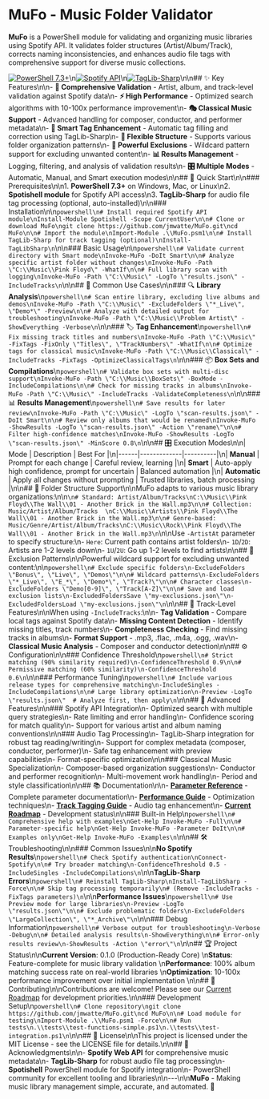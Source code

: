 # MuFo - Music Folder Validator

**MuFo** is a PowerShell module for validating and organizing music libraries using Spotify API. It validates folder structures (Artist/Album/Track), corrects naming inconsistencies, and enhances audio file tags with comprehensive support for diverse music collections.

[![PowerShell 7.3+](https://img.shields.io/badge/PowerShell-7.3%2B-blue)](https://github.com/PowerShell/PowerShell)\n[![Spotify API](https://img.shields.io/badge/Spotify-API-green)](https://developer.spotify.com/)\n[![TagLib-Sharp](https://img.shields.io/badge/TagLib--Sharp-Audio%20Tags-orange)](https://github.com/mono/taglib-sharp)\n\n## ✨ Key Features\n\n- **🎵 Comprehensive Validation** - Artist, album, and track-level validation against Spotify data\n- **⚡ High Performance** - Optimized search algorithms with 10-100x performance improvement\n- **🎭 Classical Music Support** - Advanced handling for composer, conductor, and performer metadata\n- **🔧 Smart Tag Enhancement** - Automatic tag filling and correction using TagLib-Sharp\n- **📁 Flexible Structure** - Supports various folder organization patterns\n- **🚫 Powerful Exclusions** - Wildcard pattern support for excluding unwanted content\n- **📊 Results Management** - Logging, filtering, and analysis of validation results\n- **🎛️ Multiple Modes** - Automatic, Manual, and Smart execution modes\n\n## 🚀 Quick Start\n\n### Prerequisites\n\n1. **PowerShell 7.3+** on Windows, Mac, or Linux\n2. **Spotishell module** for Spotify API access\n3. **TagLib-Sharp** for audio file tag processing (optional, auto-installed)\n\n### Installation\n\n```powershell\n# Install required Spotify API module\nInstall-Module Spotishell -Scope CurrentUser\n\n# Clone or download MuFo\ngit clone https://github.com/jmwatte/MuFo.git\ncd MuFo\n\n# Import the module\nImport-Module .\\MuFo.psm1\n\n# Install TagLib-Sharp for track tagging (optional)\nInstall-TagLibSharp\n```\n\n### Basic Usage\n\n```powershell\n# Validate current directory with Smart mode\nInvoke-MuFo -DoIt Smart\n\n# Analyze specific artist folder without changes\nInvoke-MuFo -Path \"C:\\Music\\Pink Floyd\" -WhatIf\n\n# Full library scan with logging\nInvoke-MuFo -Path \"C:\\Music\" -LogTo \"results.json\" -IncludeTracks\n```\n\n## 📖 Common Use Cases\n\n### 🔍 **Library Analysis**\n```powershell\n# Scan entire library, excluding live albums and demos\nInvoke-MuFo -Path \"C:\\Music\" -ExcludeFolders \"*_Live\", \"Demo*\" -Preview\n\n# Analyze with detailed output for troubleshooting\nInvoke-MuFo -Path \"C:\\Music\\Problem Artist\" -ShowEverything -Verbose\n```\n\n### 🏷️ **Tag Enhancement**\n```powershell\n# Fix missing track titles and numbers\nInvoke-MuFo -Path \"C:\\Music\" -FixTags -FixOnly \"Titles\", \"TrackNumbers\" -WhatIf\n\n# Optimize tags for classical music\nInvoke-MuFo -Path \"C:\\Music\\Classical\" -IncludeTracks -FixTags -OptimizeClassicalTags\n```\n\n### 📦 **Box Sets and Compilations**\n```powershell\n# Validate box sets with multi-disc support\nInvoke-MuFo -Path \"C:\\Music\\BoxSets\" -BoxMode -IncludeCompilations\n\n# Check for missing tracks in albums\nInvoke-MuFo -Path \"C:\\Music\" -IncludeTracks -ValidateCompleteness\n```\n\n### 📊 **Results Management**\n```powershell\n# Save results for later review\nInvoke-MuFo -Path \"C:\\Music\" -LogTo \"scan-results.json\" -DoIt Smart\n\n# Review only albums that would be renamed\nInvoke-MuFo -ShowResults -LogTo \"scan-results.json\" -Action \"rename\"\n\n# Filter high-confidence matches\nInvoke-MuFo -ShowResults -LogTo \"scan-results.json\" -MinScore 0.8\n```\n\n## 🎛️ Execution Modes\n\n| Mode | Description | Best For |\n|------|-------------|----------|\n| **Manual** | Prompt for each change | Careful review, learning |\n| **Smart** | Auto-apply high confidence, prompt for uncertain | Balanced automation |\n| **Automatic** | Apply all changes without prompting | Trusted libraries, batch processing |\n\n## 📁 Folder Structure Support\n\nMuFo adapts to various music library organizations:\n\n```\n# Standard: Artist/Album/Tracks\nC:\\Music\\Pink Floyd\\The Wall\\01 - Another Brick in the Wall.mp3\n\n# Collection: Music/Artist/Album/Tracks  \nC:\\Music\\Artists\\Pink Floyd\\The Wall\\01 - Another Brick in the Wall.mp3\n\n# Genre-based: Music/Genre/Artist/Album/Tracks\nC:\\Music\\Rock\\Pink Floyd\\The Wall\\01 - Another Brick in the Wall.mp3\n```\n\nUse `-ArtistAt` parameter to specify structure:\n- `Here`: Current path contains artist folders\n- `1D`/`2D`: Artists are 1-2 levels down\n- `1U`/`2U`: Go up 1-2 levels to find artists\n\n## 🚫 Exclusion Patterns\n\nPowerful wildcard support for excluding unwanted content:\n\n```powershell\n# Exclude specific folders\n-ExcludeFolders \"Bonus\", \"Live\", \"Demos\"\n\n# Wildcard patterns\n-ExcludeFolders \"*_Live\", \"E_*\", \"Demo*\", \"Track?\"\n\n# Character classes\n-ExcludeFolders \"Demo[0-9]\", \"Track[A-Z]\"\n\n# Save and load exclusion lists\n-ExcludedFoldersSave \"my-exclusions.json\"\n-ExcludedFoldersLoad \"my-exclusions.json\"\n```\n\n## 🎵 Track-Level Features\n\nWhen using `-IncludeTracks`:\n\n- **Tag Validation** - Compare local tags against Spotify data\n- **Missing Content Detection** - Identify missing titles, track numbers\n- **Completeness Checking** - Find missing tracks in albums\n- **Format Support** - .mp3, .flac, .m4a, .ogg, .wav\n- **Classical Music Analysis** - Composer and conductor detection\n\n## ⚙️ Configuration\n\n### Confidence Threshold\n```powershell\n# Strict matching (90% similarity required)\n-ConfidenceThreshold 0.9\n\n# Permissive matching (60% similarity)\n-ConfidenceThreshold 0.6\n```\n\n### Performance Tuning\n```powershell\n# Include various release types for comprehensive matching\n-IncludeSingles -IncludeCompilations\n\n# Large library optimization\n-Preview -LogTo \"results.json\"  # Analyze first, then apply\n```\n\n## 🔧 Advanced Features\n\n### Spotify API Integration\n- Optimized search with multiple query strategies\n- Rate limiting and error handling\n- Confidence scoring for match quality\n- Support for various artist and album naming conventions\n\n### Audio Tag Processing\n- TagLib-Sharp integration for robust tag reading/writing\n- Support for complex metadata (composer, conductor, performer)\n- Safe tag enhancement with preview capabilities\n- Format-specific optimization\n\n### Classical Music Specialization\n- Composer-based organization suggestions\n- Conductor and performer recognition\n- Multi-movement work handling\n- Period and style classification\n\n## 📚 Documentation\n\n- **[Parameter Reference](documentation/PARAMETER-REFERENCE.md)** - Complete parameter documentation\n- **[Performance Guide](documentation/PERFORMANCE-GUIDE.md)** - Optimization techniques\n- **[Track Tagging Guide](documentation/TRACK-TAGGING-DOCS.md)** - Audio tag enhancement\n- **[Current Roadmap](documentation/CURRENT-ROADMAP.md)** - Development status\n\n### Built-in Help\n```powershell\n# Comprehensive help with examples\nGet-Help Invoke-MuFo -Full\n\n# Parameter-specific help\nGet-Help Invoke-MuFo -Parameter DoIt\n\n# Examples only\nGet-Help Invoke-MuFo -Examples\n```\n\n## 🛠️ Troubleshooting\n\n### Common Issues\n\n**No Spotify Results**\n```powershell\n# Check Spotify authentication\nConnect-Spotify\n\n# Try broader matching\n-ConfidenceThreshold 0.5 -IncludeSingles -IncludeCompilations\n```\n\n**TagLib-Sharp Errors**\n```powershell\n# Reinstall TagLib-Sharp\nInstall-TagLibSharp -Force\n\n# Skip tag processing temporarily\n# (Remove -IncludeTracks -FixTags parameters)\n```\n\n**Performance Issues**\n```powershell\n# Use Preview mode for large libraries\n-Preview -LogTo \"results.json\"\n\n# Exclude problematic folders\n-ExcludeFolders \"LargeCollection\", \"*_Archive\"\n```\n\n### Debug Information\n```powershell\n# Verbose output for troubleshooting\n-Verbose -Debug\n\n# Detailed analysis results\n-ShowEverything\n\n# Error-only results review\n-ShowResults -Action \"error\"\n```\n\n## 🏆 Project Status\n\n**Current Version**: 0.1.0 (Production-Ready Core)  \n**Status**: Feature-complete for music library validation  \n**Performance**: 100% album matching success rate on real-world libraries  \n**Optimization**: 10-100x performance improvement over initial implementation  \n\n## 🤝 Contributing\n\nContributions are welcome! Please see our [Current Roadmap](documentation/CURRENT-ROADMAP.md) for development priorities.\n\n### Development Setup\n```powershell\n# Clone repository\ngit clone https://github.com/jmwatte/MuFo.git\ncd MuFo\n\n# Load module for testing\nImport-Module .\\MuFo.psm1 -Force\n\n# Run tests\n.\\tests\\test-functions-simple.ps1\n.\\tests\\test-integration.ps1\n```\n\n## 📄 License\n\nThis project is licensed under the MIT License - see the LICENSE file for details.\n\n## 🙏 Acknowledgments\n\n- **Spotify Web API** for comprehensive music metadata\n- **TagLib-Sharp** for robust audio file tag processing\n- **Spotishell** PowerShell module for Spotify integration\n- PowerShell community for excellent tooling and libraries\n\n---\n\n**MuFo** - Making music library management simple, accurate, and automated. 🎵